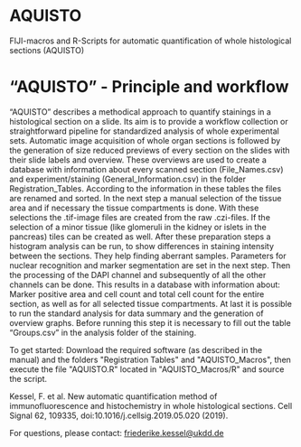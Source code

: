 # AQUISTO
FIJI-macros and R-Scripts for automatic quantification of whole histological sections (AQUISTO)
# “AQUISTO” - Principle and workflow

“AQUISTO” describes a methodical approach to quantify stainings in a histological section on a slide. Its aim is to provide a workflow collection or straightforward pipeline for standardized analysis of whole experimental sets. Automatic image acquisition of whole organ sections is followed by the generation of size reduced previews of every section on the slides with their slide labels and overview. These overviews are used to create a database with information about every scanned section (File_Names.csv) and experiment/staining (General_Information.csv) in the folder Registration_Tables. According to the information in these tables the files are renamed and sorted. In the next step a manual selection of the tissue area and if necessary the tissue compartments is done. With these selections the .tif-image files are created from the raw .czi-files. If the selection of a minor tissue (like glomeruli in the kidney or islets in the pancreas) tiles can be created as well. After these preparation steps a histogram analysis can be run, to show differences in staining intensity between the sections. They help finding aberrant samples. Parameters for nuclear recognition and marker segmentation are set in the next step. Then the processing of the DAPI channel and subsequently of all the other channels can be done. This results in a database with information about: Marker positive area and cell count and total cell count for the entire section, as well as for all selected tissue compartments. At last it is possible to run the standard analysis for data summary and the generation of overview graphs. Before running this step it is necessary to fill out the table “Groups.csv” in the analysis folder of the staining.

To get started: Download the required software (as described in the manual) and the folders "Registration Tables" and "AQUISTO_Macros", then execute the file "AQUISTO.R" located in "AQUISTO_Macros/R" and source the script.

Kessel, F. et al. New automatic quantification method of immunofluorescence and histochemistry in whole histological sections. Cell Signal 62, 109335, doi:10.1016/j.cellsig.2019.05.020 (2019).

For questions, please contact: friederike.kessel@ukdd.de

